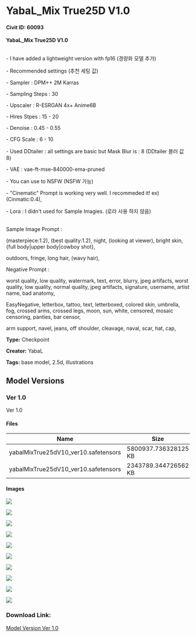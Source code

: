 # YabaL_Mix True25D V1.0

#### Civit ID: 60093

<p><strong>YabaL_Mix True25D V1.0</strong></p><p><br />- I have added a lightweight version with fp16 (경량화 모델 추가)</p><p>- Recommended settings (추천 세팅 값)</p><p>- Sampler : DPM++ 2M Karras</p><p>- Sampling Steps : 30</p><p>- Upscaler : R-ESRGAN 4x+ Anime6B</p><p>- Hires Stpes : 15 - 20</p><p>- Denoise : 0.45 - 0.55</p><p>- CFG Scale : 6 - 10</p><p>- Used DDtailer : all settings are basic but Mask Blur is : 8 (DDtailer 블러 값 8)</p><p>- VAE : vae-ft-mse-840000-ema-pruned</p><p>- You can use to NSFW (NSFW 가능)</p><p>- "Cinematic" Prompt is working very well. I recommeded it! ex) (Cinmatic:0.4),</p><p>- Lora : I didn't used for Sample Imagies. (로라 사용 하지 않음)</p><p><br />Sample Image Prompt : </p><p>(masterpiece:1.2), (best quality:1.2), night, (looking at viewer), bright skin, {full body|upper body|cowboy shot},</p><p>outdoors, fringe, long hair, (wavy hair),</p><p>Negative Prompt :</p><p>worst quality, low quality, watermark, text, error, blurry, jpeg artifacts, worst quality, low quality, normal quality, jpeg artifacts, signature, username, artist name, bad anatomy,</p><p>EasyNegative, letterbox, tattoo, text, letterboxed, colored skin, umbrella, fog, crossed arms, crossed legs, moon, sun, white, censored, mosaic censoring, panties, bar censor,</p><p>arm support, navel, jeans, off shoulder, cleavage, naval, scar, hat, cap,</p>

**Type:** Checkpoint

**Creator:** YabaL

**Tags:** base model, 2.5d, illustrations

## Model Versions

### Ver 1.0

<p>Ver 1.0</p>

#### Files

| Name | Size | Type | Format | Download Url | AutoV1 | AutoV2 | SHA256 | CRC32 | BLAKE3 |
| --- | --- | --- | --- | --- | --- | --- | --- | --- | --- |
| yabalMixTrue25dV10_ver10.safetensors | 5800937.736328125 KB | Model | SafeTensor | https://civitai.com/api/download/models/64552 | 4EF8CA8E | 368AFC7F74 | 368AFC7F74706B1AB60A74DAF717E1DAA0E50F863507BE93D35EFE0935240EAB | 65B43E6C | BCD5ED2703BCD304CA997AEC391BAA8D6089F431D4CC9BF10E24ADAC4B243ECD |
| yabalMixTrue25dV10_ver10.safetensors | 2343789.344726562 KB | Model | SafeTensor | https://civitai.com/api/download/models/64552?type=Model&format=SafeTensor&size=pruned&fp=fp16 | B6AFA417 | A19F1784F1 | A19F1784F114EDDF652EDF5C08A78D41F10398876549FCC22FFF078D942BF32F | 34984987 | 29E31139A905813A1B0A51AC85C77E30FF9F6C4CCA5F087044AC6C65B51FE8C5 |

#### Images

<p><img src="https://image.civitai.com/xG1nkqKTMzGDvpLrqFT7WA/fc40c285-6f26-4605-82a6-e9725baa5f31/width=450/1050341.jpeg" /></p>

<p><img src="https://image.civitai.com/xG1nkqKTMzGDvpLrqFT7WA/53effe85-26db-4e8e-83e6-1e1bea5df5cd/width=450/1050632.jpeg" /></p>

<p><img src="https://image.civitai.com/xG1nkqKTMzGDvpLrqFT7WA/231672c3-9b85-4e66-be82-6b34422e48ba/width=450/1049935.jpeg" /></p>

<p><img src="https://image.civitai.com/xG1nkqKTMzGDvpLrqFT7WA/5c66468c-97d8-41e6-b290-b55f7bd13aa0/width=450/1050426.jpeg" /></p>

<p><img src="https://image.civitai.com/xG1nkqKTMzGDvpLrqFT7WA/0c301526-8a31-420f-a62c-e6dc1c057d57/width=450/1050456.jpeg" /></p>

<p><img src="https://image.civitai.com/xG1nkqKTMzGDvpLrqFT7WA/17b6f369-d0c2-47fb-83cc-a424a08bed2b/width=450/1050366.jpeg" /></p>

<p><img src="https://image.civitai.com/xG1nkqKTMzGDvpLrqFT7WA/f98a477d-fea1-43cf-ae08-473c013d2488/width=450/1049975.jpeg" /></p>

<p><img src="https://image.civitai.com/xG1nkqKTMzGDvpLrqFT7WA/35a36123-b460-4df3-916b-b9790c5270e5/width=450/1050820.jpeg" /></p>

<p><img src="https://image.civitai.com/xG1nkqKTMzGDvpLrqFT7WA/5d08d500-0830-4ed8-aafd-787d80b13afd/width=450/1050365.jpeg" /></p>

<p><img src="https://image.civitai.com/xG1nkqKTMzGDvpLrqFT7WA/b2727634-e35c-4942-9a7f-ce0796600d98/width=450/905730.jpeg" /></p>

### Download Link:

[Model Version Ver 1.0](https://civitai.com/api/download/models/64552)

